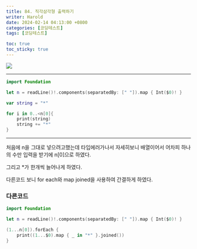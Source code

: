 ```yaml
---
title: 84. 직각삼각형 출력하기
writer: Harold
date: 2024-02-14 04:13:00 +0800
categories: [코딩테스트]
tags: [코딩테스트]

toc: true
toc_sticky: true
---
```

![](https://velog.velcdn.com/images/haroldfromk/post/25e0e44d-5473-480e-81f3-97aef5e43167/image.png)

---
```swift
import Foundation

let n = readLine()!.components(separatedBy: [" "]).map { Int($0)! }

var string = "*"

for i in 0..<n[0]{
    print(string)
    string += "*"
}
```
---
처음에 n을 그대로 넣으려고했는데 타입에러가나서 자세히보니 배열이어서
어차피 하나의 수만 입력을 받기에 n[0]으로 하였다.

그리고 *가 한개씩 늘어나게 하였다.

다른코드 보니 for each와 map joined을 사용하여 간결하게 하였다.

### 다른코드
```swift
import Foundation

let n = readLine()!.components(separatedBy: [" "]).map { Int($0)! }

(1...n[0]).forEach {
    print((1...$0).map { _ in "*" }.joined())
}
```